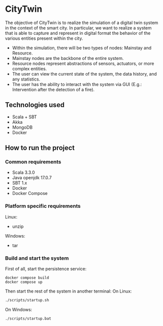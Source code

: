 # CityTwin

The objective of CityTwin is to realize the simulation of a digital twin system in the context of the smart city. In particular, we want to realize a system that is able to capture and represent in digital format the behavior of the various entities present within the city.

- Within the simulation, there will be two types of nodes: Mainstay and Resource.
- Mainstay nodes are the backbone of the entire system.
- Resource nodes represent abstractions of sensors, actuators, or more complex entities.
- The user can view the current state of the system, the data history, and any statistics.
- The user has the ability to interact with the system via GUI (E.g.: Intervention after the detection of a fire).

## Technologies used

- Scala + SBT
- Akka
- MongoDB
- Docker

## How to run the project

### Common requirements

- Scala 3.3.0
- Java openjdk 17.0.7
- SBT 1.x
- Docker
- Docker Compose

### Platform specific requirements

Linux:

- unzip

Windows:

- tar

### Build and start the system

First of all, start the persistence service:

```
docker compose build
docker compose up
```

Then start the rest of the system in another terminal:
On Linux:

```bash
./scripts/startup.sh
```

On Windows:
```
./scripts/startup.bat
```
